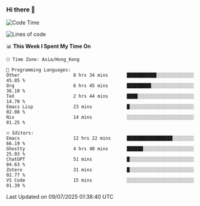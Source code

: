 ### Hi there 👋

<!--
**nicehiro/nicehiro** is a ✨ _special_ ✨ repository because its `README.md` (this file) appears on your GitHub profile.

Here are some ideas to get you started:

- 🔭 I’m currently working on ...
- 🌱 I’m currently learning ...
- 👯 I’m looking to collaborate on ...
- 🤔 I’m looking for help with ...
- 💬 Ask me about ...
- 📫 How to reach me: ...
- 😄 Pronouns: ...
- ⚡ Fun fact: ...
-->

<!--START_SECTION:waka-->
![Code Time](http://img.shields.io/badge/Code%20Time-786%20hrs%2032%20mins-blue)

![Lines of code](https://img.shields.io/badge/From%20Hello%20World%20I%27ve%20Written-1.7%20million%20lines%20of%20code-blue)

📊 **This Week I Spent My Time On** 

```text
🕑︎ Time Zone: Asia/Hong_Kong

💬 Programming Languages: 
Other                    8 hrs 34 mins       ███████████░░░░░░░░░░░░░░   45.85 % 
Org                      6 hrs 45 mins       █████████░░░░░░░░░░░░░░░░   36.10 % 
TeX                      2 hrs 44 mins       ████░░░░░░░░░░░░░░░░░░░░░   14.70 % 
Emacs Lisp               23 mins             █░░░░░░░░░░░░░░░░░░░░░░░░   02.08 % 
Nix                      14 mins             ░░░░░░░░░░░░░░░░░░░░░░░░░   01.25 % 

🔥 Editors: 
Emacs                    12 hrs 22 mins      █████████████████░░░░░░░░   66.19 % 
Ghostty                  4 hrs 40 mins       ██████░░░░░░░░░░░░░░░░░░░   25.03 % 
ChatGPT                  51 mins             █░░░░░░░░░░░░░░░░░░░░░░░░   04.63 % 
Zotero                   31 mins             █░░░░░░░░░░░░░░░░░░░░░░░░   02.77 % 
VS Code                  15 mins             ░░░░░░░░░░░░░░░░░░░░░░░░░   01.39 % 
```


 Last Updated on 09/07/2025 01:38:40 UTC
<!--END_SECTION:waka-->
